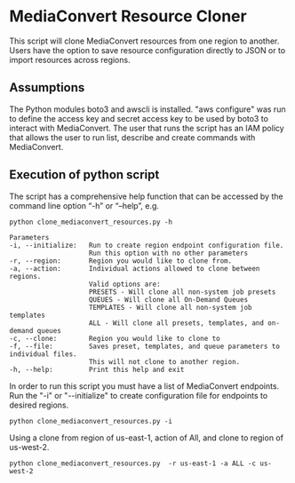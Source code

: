 # MediaConvert Resource Cloner

This script will clone MediaConvert resources from one region to another. Users have the option to save resource configuration directly  to JSON or to import resources across regions. 

## Assumptions

The Python modules boto3 and awscli is installed. "aws configure" was run to define the access key and secret access key to be used by boto3 to interact with MediaConvert. The user that runs the script has an IAM policy that allows the user to run list, describe and create commands with MediaConvert. 


## Execution of python script

The script has a comprehensive help function that can be accessed by the command line option “-h” or “–help”, e.g.

```
python clone_mediaconvert_resources.py -h 

Parameters
-i, --initialize:   Run to create region endpoint configuration file.
                    Run this option with no other parameters
-r, --region:       Region you would like to clone from.
-a, --action:       Individual actions allowed to clone between regions.
                    Valid options are:
                    PRESETS - Will clone all non-system job presets
                    QUEUES - Will clone all On-Demand Queues
                    TEMPLATES - Will clone all non-system job templates
                    ALL - Will clone all presets, templates, and on-demand queues
-c, --clone:        Region you would like to clone to
-f, --file:         Saves preset, templates, and queue parameters to individual files.
                    This will not clone to another region.
-h, --help:         Print this help and exit
```


In order to run this script you must have a list of MediaConvert endpoints. Run the "-i" or "--initialize" to create configuration file for endpoints to desired regions. 

```python clone_mediaconvert_resources.py -i ```

Using a clone from region of us-east-1, action of All, and clone to region of us-west-2. 

```python clone_mediaconvert_resources.py  -r us-east-1 -a ALL -c us-west-2```



